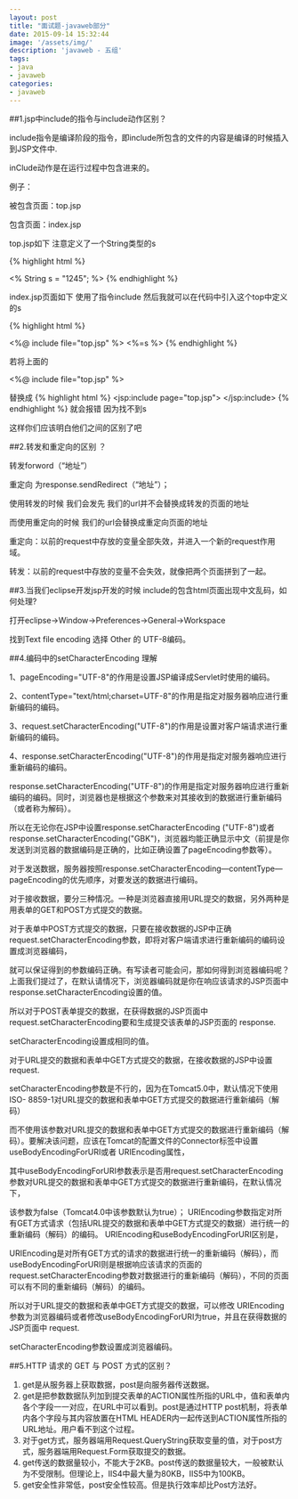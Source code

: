 ```yaml
---
layout: post
title: "面试题-javaweb部分"
date: 2015-09-14 15:32:44
image: '/assets/img/'
description: 'javaweb - 五组'
tags:
- java
- javaweb
categories:
- javaweb
---
```


##1.jsp中include的指令与include动作区别？

include指令是编译阶段的指令，即include所包含的文件的内容是编译的时候插入到JSP文件中.

inClude动作是在运行过程中包含进来的。

例子：

被包含页面：top.jsp

包含页面：index.jsp

top.jsp如下  注意定义了一个String类型的s

{% highlight html %}
<html>
<head>
<meta http-equiv="Content-Type" content="text/html; charset=ISO-8859-1">
<link href="top.css" rel="stylesheet" type="text/css">
<title>Insert title here</title>
</head>
<body>
<%
String s = "1245";
%>
</body>
</html>
{% endhighlight %}


index.jsp页面如下 使用了指令include 然后我就可以在代码中引入这个top中定义的s

{% highlight html %}
<html>
<head>
<meta http-equiv="Content-Type" content="text/html; charset=ISO-8859-1">
<title>Insert title here</title>
</head>
<body>
  <%@ include file="top.jsp" %>
<%=s %>
</body>
</html>
{% endhighlight %}

若将上面的<body>

  <%@ include file="top.jsp" %>

替换成
{% highlight html %}
   <jsp:include page="top.jsp"> </jsp:include> 
{% endhighlight %}
就会报错  因为找不到s

这样你们应该明白他们之间的区别了吧

##2.转发和重定向的区别 ？

转发forword（“地址”）  

重定向 为response.sendRedirect（“地址”）；

使用转发的时候  我们会发先 我们的url并不会替换成转发的页面的地址

而使用重定向的时候 我们的url会替换成重定向页面的地址

重定向：以前的request中存放的变量全部失效，并进入一个新的request作用域。

转发：以前的request中存放的变量不会失效，就像把两个页面拼到了一起。

##3.当我们eclipse开发jsp开发的时候 include的包含html页面出现中文乱码，如何处理?

打开eclipse->Window->Preferences->General->Workspace

找到Text file encoding 选择 Other 的 UTF-8编码。

##4.编码中的setCharacterEncoding 理解

1、pageEncoding="UTF-8"的作用是设置JSP编译成Servlet时使用的编码。 

2、contentType="text/html;charset=UTF-8"的作用是指定对服务器响应进行重新编码的编码。 

3、request.setCharacterEncoding("UTF-8")的作用是设置对客户端请求进行重新编码的编码。

4、response.setCharacterEncoding("UTF-8")的作用是指定对服务器响应进行重新编码的编码。 

response.setCharacterEncoding("UTF-8")的作用是指定对服务器响应进行重新编码的编码。同时，浏览器也是根据这个参数来对其接收到的数据进行重新编码（或者称为解码）。

所以在无论你在JSP中设置response.setCharacterEncoding ("UTF-8")或者response.setCharacterEncoding("GBK")，浏览器均能正确显示中文（前提是你发送到浏览器的数据编码是正确的，比如正确设置了pageEncoding参数等）。

 
对于发送数据，服务器按照response.setCharacterEncoding—contentType—pageEncoding的优先顺序，对要发送的数据进行编码。 

对于接收数据，要分三种情况。一种是浏览器直接用URL提交的数据，另外两种是用表单的GET和POST方式提交的数据。
 
对于表单中POST方式提交的数据，只要在接收数据的JSP中正确request.setCharacterEncoding参数，即将对客户端请求进行重新编码的编码设置成浏览器编码，

就可以保证得到的参数编码正确。有写读者可能会问，那如何得到浏览器编码呢？上面我们提过了，在默认请情况下，浏览器编码就是你在响应该请求的JSP页面中response.setCharacterEncoding设置的值。

所以对于POST表单提交的数据，在获得数据的JSP页面中request.setCharacterEncoding要和生成提交该表单的JSP页面的 response.

setCharacterEncoding设置成相同的值。 

对于URL提交的数据和表单中GET方式提交的数据，在接收数据的JSP中设置request.

setCharacterEncoding参数是不行的，因为在Tomcat5.0中，默认情况下使用ISO- 8859-1对URL提交的数据和表单中GET方式提交的数据进行重新编码（解码）

而不使用该参数对URL提交的数据和表单中GET方式提交的数据进行重新编码（解码）。要解决该问题，应该在Tomcat的配置文件的Connector标签中设置useBodyEncodingForURI或者 URIEncoding属性，

其中useBodyEncodingForURI参数表示是否用request.setCharacterEncoding 参数对URL提交的数据和表单中GET方式提交的数据进行重新编码，在默认情况下，

该参数为false（Tomcat4.0中该参数默认为true）； URIEncoding参数指定对所有GET方式请求（包括URL提交的数据和表单中GET方式提交的数据）进行统一的重新编码（解码）的编码。 URIEncoding和useBodyEncodingForURI区别是，

URIEncoding是对所有GET方式的请求的数据进行统一的重新编码（解码），而useBodyEncodingForURI则是根据响应该请求的页面的request.setCharacterEncoding参数对数据进行的重新编码（解码），不同的页面可以有不同的重新编码（解码）的编码。

所以对于URL提交的数据和表单中GET方式提交的数据，可以修改 URIEncoding参数为浏览器编码或者修改useBodyEncodingForURI为true，并且在获得数据的JSP页面中 request.

setCharacterEncoding参数设置成浏览器编码。

##5.HTTP 请求的 GET 与 POST 方式的区别？

1. get是从服务器上获取数据，post是向服务器传送数据。
2. get是把参数数据队列加到提交表单的ACTION属性所指的URL中，值和表单内各个字段一一对应，在URL中可以看到。post是通过HTTP post机制，将表单内各个字段与其内容放置在HTML HEADER内一起传送到ACTION属性所指的URL地址。用户看不到这个过程。
3. 对于get方式，服务器端用Request.QueryString获取变量的值，对于post方式，服务器端用Request.Form获取提交的数据。
4. get传送的数据量较小，不能大于2KB。post传送的数据量较大，一般被默认为不受限制。但理论上，IIS4中最大量为80KB，IIS5中为100KB。
5. get安全性非常低，post安全性较高。但是执行效率却比Post方法好。 
